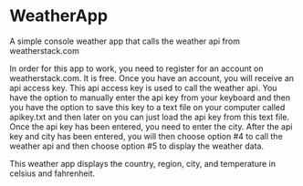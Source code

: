 # WeatherApp
A simple console weather app that calls the weather api from weatherstack.com

In order for this app to work, you need to register for an account on weatherstack.com. It is free. Once you have an account, you will receive an api access key. This api access key is used to call the weather api. You have the option to manually enter the api key from your keyboard and then you have the option to save this key to a text file on your computer called apikey.txt and then later on you can just load the api key from this text file. Once the api key has been entered, you need to enter the city. After the api key and city has been entered, you will then choose option #4 to call the weather api and then choose option #5 to display the weather data.

This weather app displays the country, region, city, and temperature in celsius and fahrenheit. 
